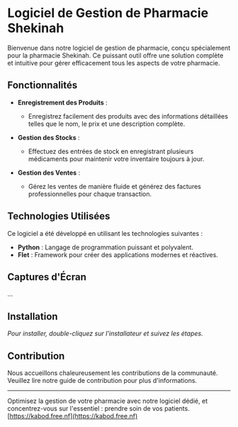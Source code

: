 # Logiciel de Gestion de Pharmacie Shekinah

Bienvenue dans notre logiciel de gestion de pharmacie, conçu spécialement pour la pharmacie Shekinah. Ce puissant outil offre une solution complète et intuitive pour gérer efficacement tous les aspects de votre pharmacie.

## Fonctionnalités

- **Enregistrement des Produits** :
  - Enregistrez facilement des produits avec des informations détaillées telles que le nom, le prix et une description complète.
  
- **Gestion des Stocks** :
  - Effectuez des entrées de stock en enregistrant plusieurs médicaments pour maintenir votre inventaire toujours à jour.

- **Gestion des Ventes** :
  - Gérez les ventes de manière fluide et générez des factures professionnelles pour chaque transaction.

## Technologies Utilisées

Ce logiciel a été développé en utilisant les technologies suivantes :

- **Python** : Langage de programmation puissant et polyvalent.
- **Flet** : Framework pour créer des applications modernes et réactives.

## Captures d'Écran

...

## Installation

*Pour installer, double-cliquez sur l'installateur et suivez les étapes.*

## Contribution

Nous accueillons chaleureusement les contributions de la communauté. Veuillez lire notre guide de contribution pour plus d'informations.

---

Optimisez la gestion de votre pharmacie avec notre logiciel dédié, et concentrez-vous sur l'essentiel : prendre soin de vos patients.
[https://kabod.free.nf](https://kabod.free.nf)
